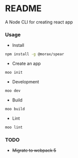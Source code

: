 # README #

A Node CLI for creating react app


### Usage

* Install

```bash
npm install -g @morax/spear
```

* Create an app

```bash
moo init
```

* Development

```bash
moo dev
```

* Build

```bash
moo build
```

* Lint

```bash
moo lint
```

### TODO

* ~~Migrate to webpack 5~~
